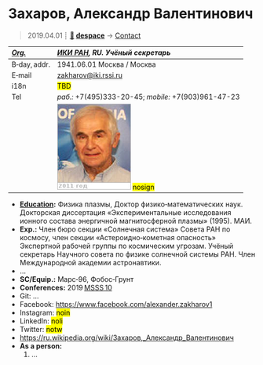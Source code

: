 # Захаров, Александр Валентинович
> 2019.04.01 ┊ **[🚀](../index/index.md) [despace](index.md)** → [Contact](contact.md)

|*[Org.](contact.md)*|*[ИКИ РАН](zz_iki_ras.md), RU. Учёный секретарь*|
|:--|:--|
|B‑day, addr.| 1941.06.01 Москва / Москва |
|E‑mail| <zakharov@iki.rssi.ru> |
|i18n| <mark>TBD</mark> |
|Tel|*раб.:* +7(495)333-20-45; *mobile:* +7(903)961-47-23 |
|| ![](f/contact/z/zaharov_001_photo.jpg) <mark>nosign</mark> |

   - **[Education](edu.md):** Физика плазмы, Доктор физико‑математических наук. Докторская диссертация «Экспериментальные исследования ионного состава энергичной магнитосферной плазмы» (1995). МАИ.
   - **Exp.:** Член бюро секции «Солнечная система» Совета РАН по космосу, член секции «Астероидно‑кометная опасность» Экспертной рабочей группы по космическим угрозам. Учёный секретарь Научного совета по физике солнечной системы РАН. Член Международной академии астронавтики.
   - …
   - **SC/Equip.:** Марс‑96, Фобос‑Грунт
   - **Conferences:** 2019 [MSSS 10](msss_10.md)
   - Git: …
   - Facebook: <https://www.facebook.com/alexander.zakharov1>
   - Instagram: <mark>noin</mark>
   - LinkedIn: <mark>noli</mark>
   - Twitter: <mark>notw</mark>
   - <https://ru.wikipedia.org/wiki/Захаров,_Александр_Валентинович>
   - **As a person:**
      1. …
